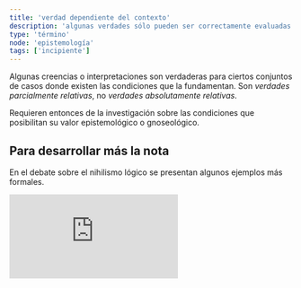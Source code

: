 ```yaml
---
title: 'verdad dependiente del contexto'
description: 'algunas verdades sólo pueden ser correctamente evaluadas si se considera el contexto de la evaluación'
type: 'término'
node: 'epistemología'
tags: ['incipiente']
---
```


Algunas creencias o interpretaciones son verdaderas para ciertos conjuntos de casos donde existen las condiciones que la fundamentan. Son *verdades parcialmente relativas*, no *verdades absolutamente relativas*.

Requieren entonces de la investigación sobre las condiciones que posibilitan su valor epistemológico o gnoseológico.

## Para desarrollar más la nota

En el debate sobre el nihilismo lógico se presentan algunos ejemplos más formales.

<div class="embed-wrapper"><iframe src="https://www.youtube.com/embed/4B61OYuNEwI" frameborder="0" allow="accelerometer; autoplay; clipboard-write; encrypted-media; gyroscope; picture-in-picture" allowfullscreen></iframe></div>


